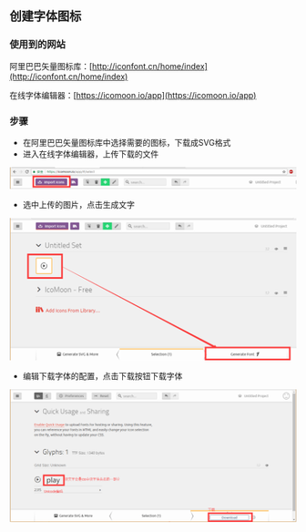 ## 

## 创建字体图标

### 使用到的网站

阿里巴巴矢量图标库：[http://iconfont.cn/home/index](http://iconfont.cn/home/index)

在线字体编辑器：[https://icomoon.io/app](https://icomoon.io/app)

### 步骤

* 在阿里巴巴矢量图标库中选择需要的图标，下载成SVG格式
* 进入在线字体编辑器，上传下载的文件

![](/assets/tools_others_font.png)

* 选中上传的图片，点击生成文字

![](/assets/tools_others_font2.png)

* 编辑下载字体的配置，点击下载按钮下载字体

![](/assets/tools_others_font3.png)


